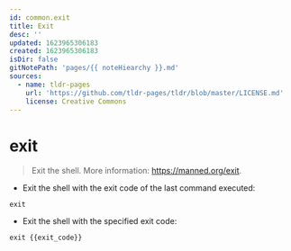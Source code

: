 ```yaml
---
id: common.exit
title: Exit
desc: ''
updated: 1623965306183
created: 1623965306183
isDir: false
gitNotePath: 'pages/{{ noteHiearchy }}.md'
sources:
  - name: tldr-pages
    url: 'https://github.com/tldr-pages/tldr/blob/master/LICENSE.md'
    license: Creative Commons
---
```

# exit

> Exit the shell.
> More information: <https://manned.org/exit>.

- Exit the shell with the exit code of the last command executed:

`exit`

- Exit the shell with the specified exit code:

`exit {{exit_code}}`

